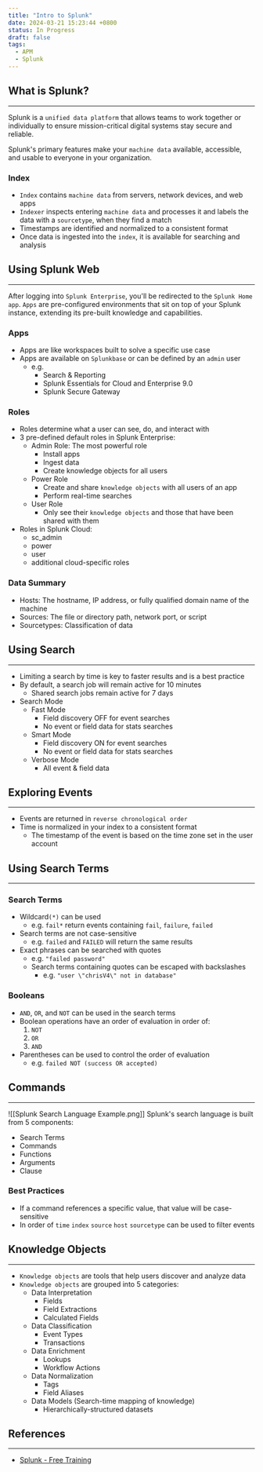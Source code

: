 ```yaml
---
title: "Intro to Splunk"
date: 2024-03-21 15:23:44 +0800
status: In Progress
draft: false
tags:
  - APM
  - Splunk
---
```

## What is Splunk?
---
Splunk is a `unified data platform` that allows teams to work together or individually to ensure mission-critical digital systems stay secure and reliable.

Splunk's primary features make your `machine data` available, accessible, and usable to everyone in your organization.

### Index
- `Index` contains `machine data` from servers, network devices, and web apps
- `Indexer` inspects entering `machine data` and processes it and labels the data with a `sourcetype`, when they find a match
- Timestamps are identified and normalized to a consistent format
- Once data is ingested into the `index`, it is available for searching and analysis

## Using Splunk Web
---
After logging into `Splunk Enterprise`, you'll be redirected to the `Splunk Home app`.
`Apps` are pre-configured environments that sit on top of your Splunk instance, extending its pre-built knowledge and capabilities.

### Apps
- Apps are like workspaces built to solve a specific use case
- Apps are available on `Splunkbase` or can be defined by an `admin` user
	- e.g.
		- Search & Reporting
		- Splunk Essentials for Cloud and Enterprise 9.0
		- Splunk Secure Gateway

### Roles
- Roles determine what a user can see, do, and interact with
- 3 pre-defined default roles in Splunk Enterprise:
	- Admin Role: The most powerful role
		- Install apps
		- Ingest data
		- Create knowledge objects for all users
	- Power Role
		- Create and share `knowledge objects` with all users of an app
		- Perform real-time searches
	- User Role
		- Only see their `knowledge objects` and those that have been shared with them
- Roles in Splunk Cloud:
	- sc_admin
	- power
	- user
	- additional cloud-specific roles

### Data Summary
- Hosts: The hostname, IP address, or fully qualified domain name of the machine
- Sources: The file or directory path, network port, or script
- Sourcetypes: Classification of data

## Using Search
---
- Limiting a search by time is key to faster results and is a best practice
- By default, a search job will remain active for 10 minutes
	- Shared search jobs remain active for 7 days
- Search Mode
	- Fast Mode
		- Field discovery OFF for event searches
		- No event or field data for stats searches
	- Smart Mode
		- Field discovery ON for event searches
		- No event or field data for stats searches
	- Verbose Mode
		- All event & field data

## Exploring Events
---
- Events are returned in `reverse chronological order`
- Time is normalized in your index to a consistent format
	- The timestamp of the event is based on the time zone set in the user account

## Using Search Terms
---
### Search Terms
- Wildcard`(*)` can be used
	- e.g. `fail*` return events containing `fail`, `failure`, `failed`
- Search terms are not case-sensitive
	- e.g. `failed` and `FAILED` will return the same results
- Exact phrases can be searched with quotes
	- e.g. `"failed password"`
	- Search terms containing quotes can be escaped with backslashes
		- e.g. `"user \"chrisV4\" not in database"`

### Booleans
- `AND`, `OR`, and `NOT` can be used in the search terms
- Boolean operations have an order of evaluation in order of:
	1. `NOT`
	2. `OR`
	3. `AND`
- Parentheses can be used to control the order of evaluation
	- e.g. `failed NOT (success OR accepted)`

## Commands
---
![[Splunk Search Language Example.png]]
Splunk's search language is built from 5 components:
- Search Terms
- Commands
- Functions
- Arguments
- Clause

### Best Practices
- If a command references a specific value, that value will be case-sensitive
- In order of `time` `index` `source` `host` `sourcetype` can be used to filter events

## Knowledge Objects
---
- `Knowledge objects` are tools that help users discover and analyze data
- `Knowledge objects` are grouped into 5 categories:
	- Data Interpretation
		- Fields
		- Field Extractions
		- Calculated Fields
	- Data Classification
		- Event Types
		- Transactions
	- Data Enrichment
		- Lookups
		- Workflow Actions
	- Data Normalization
		- Tags
		- Field Aliases
	- Data Models (Search-time mapping of knowledge)
		- Hierarchically-structured datasets

## References
---
- [Splunk - Free Training](https://www.splunk.com/en_us/training/free-courses/overview.html)
